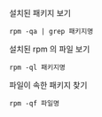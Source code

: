
설치된 패키지 보기

```
rpm -qa | grep 패키지명
```

설치된 rpm 의 파일 보기

```
rpm -ql 패키지명
```

파일이 속한 패키지 찾기

```
rpm -qf 파일명
```
